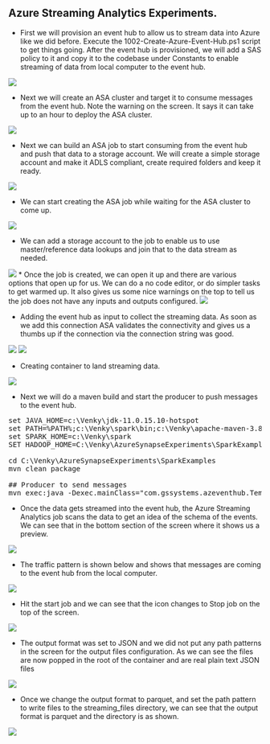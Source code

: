 ## Azure Streaming Analytics Experiments.

* First we will provision an event hub to allow us to stream data into Azure like we did before. Execute the 1002-Create-Azure-Event-Hub.ps1 script to get things going. After the event hub is provisioned, we will add a SAS policy to it and copy it to the codebase under Constants to enable streaming of data from local computer to the event hub.

<img src="./images/asa_001.png" />

* Next we will create an ASA cluster and target it to consume messages from the event hub. Note the warning on the screen. It says it can take up to an hour to deploy the ASA cluster. 

<img src="./images/asa_002.png" />

* Next we can build an ASA job to start consuming from the event hub and push that data to a storage account. We will create a simple storage account and make it ADLS compliant, create required folders and keep it ready. 

<img src="./images/asa_003.png" />

* We can start creating the ASA job while waiting for the ASA cluster to come up. 

<img src="./images/asa_004.png" />

* We can add a storage account to the job to enable us to use master/reference data lookups and join that to the data stream as needed.

<img src="./images/asa_005.png" />
* Once the job is created, we can open it up and there are various options that open up for us. We can do a no code editor, or do simpler tasks to get warmed up. It also gives us some nice warnings on the top to tell us the job does not have any inputs and outputs configured. 

<img src="./images/asa_006.png" />

* Adding the event hub as input to collect the streaming data. As soon as we add this connection ASA validates the connectivity and gives us a thumbs up if the connection via the connection string was good.

<img src="./images/asa_007.png" />

<img src="./images/asa_008.png" />

* Creating container to land streaming data.
<img src="./images/asa_010.png" />

* Next we will do a maven build and start the producer to push messages to the event hub. 

<pre>
set JAVA_HOME=c:\Venky\jdk-11.0.15.10-hotspot
set PATH=%PATH%;c:\Venky\spark\bin;c:\Venky\apache-maven-3.8.6\bin
set SPARK_HOME=c:\Venky\spark
SET HADOOP_HOME=C:\Venky\AzureSynapseExperiments\SparkExamples

cd C:\Venky\AzureSynapseExperiments\SparkExamples
mvn clean package

## Producer to send messages 
mvn exec:java -Dexec.mainClass="com.gssystems.azeventhub.TemperaturesProducer" -Dexec.args="C:\Venky\DP-203\AzureSynapseExperiments\datafiles\streaming\output\part-00000-2fa6257f-a51c-41e6-9572-630bf2a22bfd-c000.json C:\Venky\DP-203\AzureSynapseExperiments\datafiles\streaming\location_master\part-00000-9ce98557-48be-4823-bfb3-a0764b296729-c000.json"
</pre>

* Once the data gets streamed into the event hub, the Azure Streaming Analytics job scans the data to get an idea of the schema of the events. We can see that in the bottom section of the screen where it shows us a preview. 

<img src="./images/asa_011.png" />

* The traffic pattern is shown below and shows that messages are coming to the event hub from the local computer.

<img src="./images/asa_012.png" />

* Hit the start job and we can see that the icon changes to Stop job on the top of the screen. 

<img src="./images/asa_013.png" />

* The output format was set to JSON and we did not put any path patterns in the screen for the output files configuration. As we can see the files are now popped in the root of the container and are real plain text JSON files

<img src="./images/asa_014.png" />

* Once we change the output format to parquet, and set the path pattern to write files to the streaming_files directory, we can see that the output format is parquet and the directory is as shown.

<img src="./images/asa_015.png" />